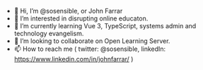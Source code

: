 - 👋 Hi, I’m @sosensible, or John Farrar
- 👀 I’m interested in disrupting online educaton.
- 🌱 I’m currently learning Vue 3, TypeScript, systems admin and technology evangelism.
- 💞️ I’m looking to collaborate on Open Learning Server.
- 📫 How to reach me ( twitter: @sosensible, linkedIn: https://www.linkedin.com/in/johnfarrar/ )

<!---
sosensible/sosensible is a ✨ special ✨ repository because its `README.md` (this file) appears on your GitHub profile.
You can click the Preview link to take a look at your changes.
--->
